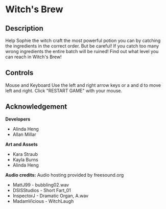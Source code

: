 # Witch's Brew
 
## Description
Help Sophie the witch craft the most powerful potion you can by catching the ingredients in the correct order. But be careful! If you catch too many wrong ingredients the entire batch will be ruined! Find out what level you can reach in Witch's Brew!

## Controls
Mouse and Keyboard
Use the left and right arrow keys or a and d to move left and right.
Click "RESTART GAME" with your mouse.

## Acknowledgement
**Developers**
* Alinda Heng
* Allan Millar

**Art and Assets**
* Kara Straub
* Kayla Burns
* Alinda Heng

**Audio credits:**
Audio hosting provided by freesound.org
* MattJ99 - bubbling02.wav
* DSISStudios - Short Fart_01
* InspectorJ - Dramatic Organ, A.wav
* MadamVicious - WitchLaugh
